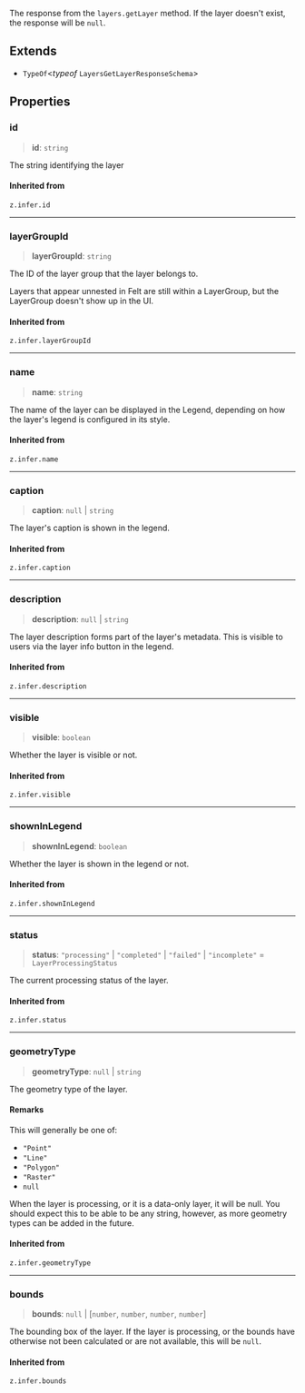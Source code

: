 The response from the `layers.getLayer` method. If the layer doesn't exist, the
response will be `null`.

## Extends

- `TypeOf`\<*typeof* `LayersGetLayerResponseSchema`\>

## Properties

### id

> **id**: `string`

The string identifying the layer

#### Inherited from

`z.infer.id`

***

### layerGroupId

> **layerGroupId**: `string`

The ID of the layer group that the layer belongs to.

Layers that appear unnested in Felt are still within a LayerGroup,
but the LayerGroup doesn't show up in the UI.

#### Inherited from

`z.infer.layerGroupId`

***

### name

> **name**: `string`

The name of the layer can be displayed in the Legend, depending
on how the layer's legend is configured in its style.

#### Inherited from

`z.infer.name`

***

### caption

> **caption**: `null` \| `string`

The layer's caption is shown in the legend.

#### Inherited from

`z.infer.caption`

***

### description

> **description**: `null` \| `string`

The layer description forms part of the layer's metadata. This is visible
to users via the layer info button in the legend.

#### Inherited from

`z.infer.description`

***

### visible

> **visible**: `boolean`

Whether the layer is visible or not.

#### Inherited from

`z.infer.visible`

***

### shownInLegend

> **shownInLegend**: `boolean`

Whether the layer is shown in the legend or not.

#### Inherited from

`z.infer.shownInLegend`

***

### status

> **status**: `"processing"` \| `"completed"` \| `"failed"` \| `"incomplete"` = `LayerProcessingStatus`

The current processing status of the layer.

#### Inherited from

`z.infer.status`

***

### geometryType

> **geometryType**: `null` \| `string`

The geometry type of the layer.

#### Remarks

This will generally be one of:
- `"Point"`
- `"Line"`
- `"Polygon"`
- `"Raster"`
- `null`

When the layer is processing, or it is a data-only layer, it will be null. You should
expect this to be able to be any string, however, as more geometry types can be added
in the future.

#### Inherited from

`z.infer.geometryType`

***

### bounds

> **bounds**: `null` \| [`number`, `number`, `number`, `number`]

The bounding box of the layer. If the layer is processing, or the bounds have otherwise
not been calculated or are not available, this will be `null`.

#### Inherited from

`z.infer.bounds`
